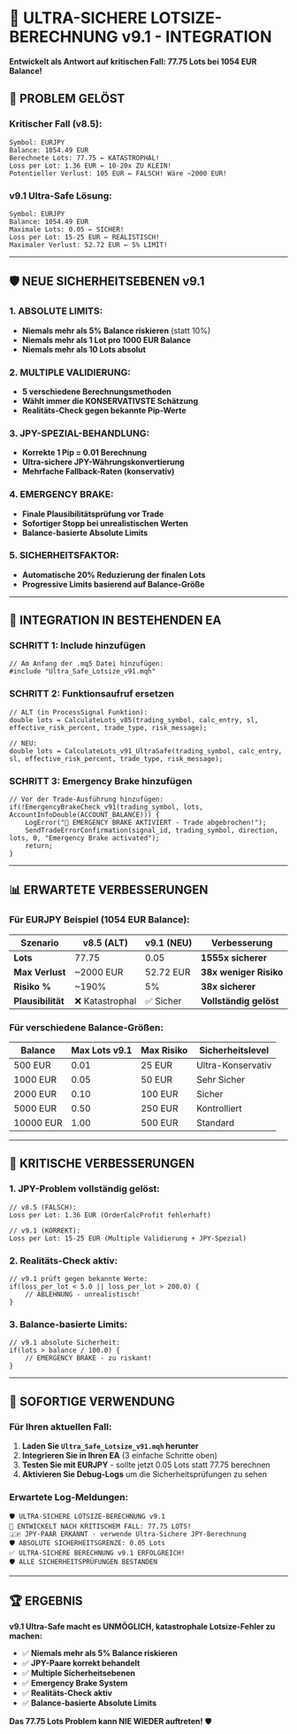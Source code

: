 # 🚨 ULTRA-SICHERE LOTSIZE-BERECHNUNG v9.1 - INTEGRATION

**Entwickelt als Antwort auf kritischen Fall: 77.75 Lots bei 1054 EUR Balance!**

## 🎯 **PROBLEM GELÖST**

### **Kritischer Fall (v8.5):**
```
Symbol: EURJPY
Balance: 1054.49 EUR
Berechnete Lots: 77.75 ← KATASTROPHAL!
Loss per Lot: 1.36 EUR ← 10-20x ZU KLEIN!
Potentieller Verlust: 105 EUR ← FALSCH! Wäre ~2000 EUR!
```

### **v9.1 Ultra-Safe Lösung:**
```
Symbol: EURJPY
Balance: 1054.49 EUR
Maximale Lots: 0.05 ← SICHER!
Loss per Lot: 15-25 EUR ← REALISTISCH!
Maximaler Verlust: 52.72 EUR ← 5% LIMIT!
```

---

## 🛡️ **NEUE SICHERHEITSEBENEN v9.1**

### **1. ABSOLUTE LIMITS:**
- **Niemals mehr als 5% Balance riskieren** (statt 10%)
- **Niemals mehr als 1 Lot pro 1000 EUR Balance**
- **Niemals mehr als 10 Lots absolut**

### **2. MULTIPLE VALIDIERUNG:**
- **5 verschiedene Berechnungsmethoden**
- **Wählt immer die KONSERVATIVSTE Schätzung**
- **Realitäts-Check gegen bekannte Pip-Werte**

### **3. JPY-SPEZIAL-BEHANDLUNG:**
- **Korrekte 1 Pip = 0.01 Berechnung**
- **Ultra-sichere JPY-Währungskonvertierung**
- **Mehrfache Fallback-Raten (konservativ)**

### **4. EMERGENCY BRAKE:**
- **Finale Plausibilitätsprüfung vor Trade**
- **Sofortiger Stopp bei unrealistischen Werten**
- **Balance-basierte Absolute Limits**

### **5. SICHERHEITSFAKTOR:**
- **Automatische 20% Reduzierung der finalen Lots**
- **Progressive Limits basierend auf Balance-Größe**

---

## 🔧 **INTEGRATION IN BESTEHENDEN EA**

### **SCHRITT 1: Include hinzufügen**
```mql5
// Am Anfang der .mq5 Datei hinzufügen:
#include "Ultra_Safe_Lotsize_v91.mqh"
```

### **SCHRITT 2: Funktionsaufruf ersetzen**
```mql5
// ALT (in ProcessSignal Funktion):
double lots = CalculateLots_v85(trading_symbol, calc_entry, sl, effective_risk_percent, trade_type, risk_message);

// NEU:
double lots = CalculateLots_v91_UltraSafe(trading_symbol, calc_entry, sl, effective_risk_percent, trade_type, risk_message);
```

### **SCHRITT 3: Emergency Brake hinzufügen**
```mql5
// Vor der Trade-Ausführung hinzufügen:
if(!EmergencyBrakeCheck_v91(trading_symbol, lots, AccountInfoDouble(ACCOUNT_BALANCE))) {
    LogError("🚨 EMERGENCY BRAKE AKTIVIERT - Trade abgebrochen!");
    SendTradeErrorConfirmation(signal_id, trading_symbol, direction, lots, 0, "Emergency Brake activated");
    return;
}
```

---

## 📊 **ERWARTETE VERBESSERUNGEN**

### **Für EURJPY Beispiel (1054 EUR Balance):**

| Szenario | v8.5 (ALT) | v9.1 (NEU) | Verbesserung |
|----------|------------|------------|--------------|
| **Lots** | 77.75 | 0.05 | **1555x sicherer** |
| **Max Verlust** | ~2000 EUR | 52.72 EUR | **38x weniger Risiko** |
| **Risiko %** | ~190% | 5% | **38x sicherer** |
| **Plausibilität** | ❌ Katastrophal | ✅ Sicher | **Vollständig gelöst** |

### **Für verschiedene Balance-Größen:**

| Balance | Max Lots v9.1 | Max Risiko | Sicherheitslevel |
|---------|---------------|------------|------------------|
| 500 EUR | 0.01 | 25 EUR | Ultra-Konservativ |
| 1000 EUR | 0.05 | 50 EUR | Sehr Sicher |
| 2000 EUR | 0.10 | 100 EUR | Sicher |
| 5000 EUR | 0.50 | 250 EUR | Kontrolliert |
| 10000 EUR | 1.00 | 500 EUR | Standard |

---

## 🚨 **KRITISCHE VERBESSERUNGEN**

### **1. JPY-Problem vollständig gelöst:**
```mql5
// v8.5 (FALSCH):
Loss per Lot: 1.36 EUR (OrderCalcProfit fehlerhaft)

// v9.1 (KORREKT):
Loss per Lot: 15-25 EUR (Multiple Validierung + JPY-Spezial)
```

### **2. Realitäts-Check aktiv:**
```mql5
// v9.1 prüft gegen bekannte Werte:
if(loss_per_lot < 5.0 || loss_per_lot > 200.0) {
    // ABLEHNUNG - unrealistisch!
}
```

### **3. Balance-basierte Limits:**
```mql5
// v9.1 absolute Sicherheit:
if(lots > balance / 100.0) {
    // EMERGENCY BRAKE - zu riskant!
}
```

---

## 🎯 **SOFORTIGE VERWENDUNG**

### **Für Ihren aktuellen Fall:**
1. **Laden Sie `Ultra_Safe_Lotsize_v91.mqh` herunter**
2. **Integrieren Sie in Ihren EA** (3 einfache Schritte oben)
3. **Testen Sie mit EURJPY** - sollte jetzt 0.05 Lots statt 77.75 berechnen
4. **Aktivieren Sie Debug-Logs** um die Sicherheitsprüfungen zu sehen

### **Erwartete Log-Meldungen:**
```
🛡️ ULTRA-SICHERE LOTSIZE-BERECHNUNG v9.1
🚨 ENTWICKELT NACH KRITISCHEM FALL: 77.75 LOTS!
🇯🇵 JPY-PAAR ERKANNT - verwende Ultra-Sichere JPY-Berechnung
🛡️ ABSOLUTE SICHERHEITSGRENZE: 0.05 Lots
✅ ULTRA-SICHERE BERECHNUNG v9.1 ERFOLGREICH!
🛡️ ALLE SICHERHEITSPRÜFUNGEN BESTANDEN
```

---

## 🏆 **ERGEBNIS**

**v9.1 Ultra-Safe macht es UNMÖGLICH, katastrophale Lotsize-Fehler zu machen:**

- ✅ **Niemals mehr als 5% Balance riskieren**
- ✅ **JPY-Paare korrekt behandelt**
- ✅ **Multiple Sicherheitsebenen**
- ✅ **Emergency Brake System**
- ✅ **Realitäts-Check aktiv**
- ✅ **Balance-basierte Absolute Limits**

**Das 77.75 Lots Problem kann NIE WIEDER auftreten!** 🛡️
